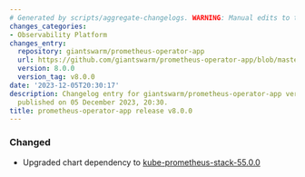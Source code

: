 ```yaml
---
# Generated by scripts/aggregate-changelogs. WARNING: Manual edits to this files will be overwritten.
changes_categories:
- Observability Platform
changes_entry:
  repository: giantswarm/prometheus-operator-app
  url: https://github.com/giantswarm/prometheus-operator-app/blob/master/CHANGELOG.md#800---2023-12-05
  version: 8.0.0
  version_tag: v8.0.0
date: '2023-12-05T20:30:17'
description: Changelog entry for giantswarm/prometheus-operator-app version 8.0.0,
  published on 05 December 2023, 20:30.
title: prometheus-operator-app release v8.0.0
---
```


### Changed
- Upgraded chart dependency to [kube-prometheus-stack-55.0.0](https://github.com/prometheus-community/helm-charts/releases/tag/kube-prometheus-stack-55.0.0)
